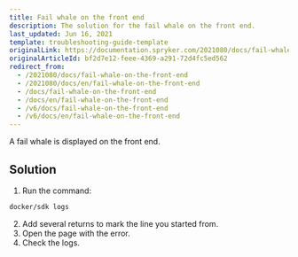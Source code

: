 ```yaml
---
title: Fail whale on the front end
description: The solution for the fail whale on the front end.
last_updated: Jun 16, 2021
template: troubleshooting-guide-template
originalLink: https://documentation.spryker.com/2021080/docs/fail-whale-on-the-front-end
originalArticleId: bf2d7e12-feee-4369-a291-72d4fc5ed562
redirect_from:
  - /2021080/docs/fail-whale-on-the-front-end
  - /2021080/docs/en/fail-whale-on-the-front-end
  - /docs/fail-whale-on-the-front-end
  - /docs/en/fail-whale-on-the-front-end
  - /v6/docs/fail-whale-on-the-front-end
  - /v6/docs/en/fail-whale-on-the-front-end
---
```


A fail whale is displayed on the front end.

## Solution

1. Run the command:

```bash
docker/sdk logs
```

2. Add several returns to mark the line you started from.
3. Open the page with the error.
4. Check the logs.
